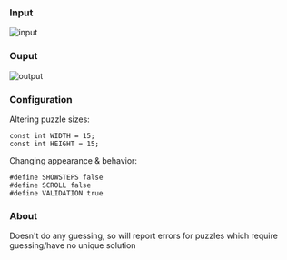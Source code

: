 ### Input
![input](https://i.gyazo.com/9c15947414a2650523698d4bc336140a.png)
### Ouput
![output](https://i.gyazo.com/0f4c3917356fba97e0fb328d2d72724c.png)

### Configuration
Altering puzzle sizes:  
```
const int WIDTH = 15;  
const int HEIGHT = 15;  
```
Changing appearance & behavior:  
```
#define SHOWSTEPS false
#define SCROLL false
#define VALIDATION true
```


### About
Doesn't do any guessing, so will report errors for puzzles which require guessing/have no unique solution  
